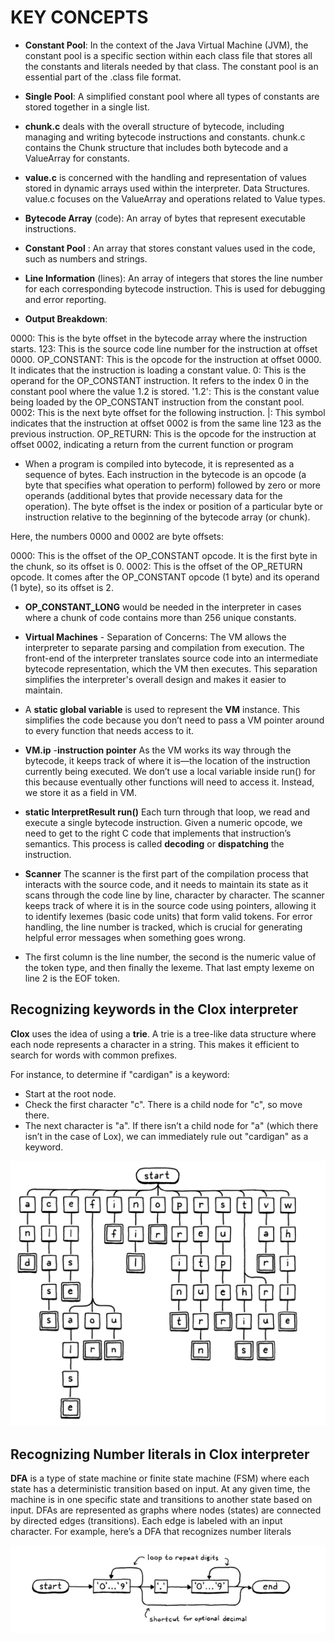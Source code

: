 # **KEY CONCEPTS**

- **Constant Pool**: In the context of the Java Virtual Machine (JVM), the constant pool is a specific section within each class file that stores all the constants and literals needed by that class. The constant pool is an essential part of the .class file format.

- **Single Pool**: A simplified constant pool where all types of constants are stored together in a single list.

- **chunk.c** deals with the overall structure of bytecode, including managing and writing bytecode instructions and constants.
chunk.c contains the Chunk structure that includes both bytecode and a ValueArray for constants.

- **value.c** is concerned with the handling and representation of values stored in dynamic arrays used within the interpreter.
Data Structures. value.c focuses on the ValueArray and operations related to Value types.

- **Bytecode Array** (code): An array of bytes that represent executable instructions.
- **Constant Pool** : An array that stores constant values used in the code, such as numbers and strings.
- **Line Information** (lines): An array of integers that stores the line number for each corresponding bytecode instruction. This is used for debugging and error reporting.


- **Output Breakdown**:

0000: This is the byte offset in the bytecode array where the instruction starts.
123: This is the source code line number for the instruction at offset 0000.
OP_CONSTANT: This is the opcode for the instruction at offset 0000. It indicates that the instruction is loading a constant value.
0: This is the operand for the OP_CONSTANT instruction. It refers to the index 0 in the constant pool where the value 1.2 is stored.
'1.2': This is the constant value being loaded by the OP_CONSTANT instruction from the constant pool.
0002: This is the next byte offset for the following instruction.
|: This symbol indicates that the instruction at offset 0002 is from the same line 123 as the previous instruction.
OP_RETURN: This is the opcode for the instruction at offset 0002, indicating a return from the current function or program

- When a program is compiled into bytecode, it is represented as a sequence of bytes. Each instruction in the bytecode is an opcode (a byte that specifies what operation to perform) followed by zero or more operands (additional bytes that provide necessary data for the operation).
The byte offset is the index or position of a particular byte or instruction relative to the beginning of the bytecode array (or chunk).

Here, the numbers 0000 and 0002 are byte offsets:

0000: This is the offset of the OP_CONSTANT opcode. It is the first byte in the chunk, so its offset is 0.
0002: This is the offset of the OP_RETURN opcode. It comes after the OP_CONSTANT opcode (1 byte) and its operand (1 byte), so its offset is 2.

- **OP_CONSTANT_LONG** would be needed in the interpreter in cases where a chunk of code contains more than 256 unique constants.

- **Virtual Machines** - Separation of Concerns: The VM allows the interpreter to separate parsing and compilation from execution. The front-end of the interpreter translates source code into an intermediate bytecode representation, which the VM then executes. This separation simplifies the interpreter's overall design and makes it easier to maintain.

- A **static global variable** is used to represent the **VM** instance. This simplifies the code because you don’t need to pass a VM pointer around to every function that needs access to it.

- **VM.ip** -**instruction pointer** As the VM works its way through the bytecode, it keeps track of where it is—the location of the instruction currently being executed. We don’t use a local variable inside run() for this because eventually other functions will need to access it. Instead, we store it as a field in VM.

- **static InterpretResult run()** Each turn through that loop, we read and execute a single bytecode instruction.  Given a numeric opcode, we need to get to the right C code that implements that instruction’s semantics. This process is called **decoding** or **dispatching** the instruction.

- **Scanner** The scanner is the first part of the compilation process that interacts with the source code, and it needs to maintain its state as it scans through the code line by line, character by character. The scanner keeps track of where it is in the source code using pointers, allowing it to identify lexemes (basic code units) that form valid tokens. For error handling, the line number is tracked, which is crucial for generating helpful error messages when something goes wrong.

- The first column is the line number, the second is the numeric value of the token type, and then finally the lexeme. That last empty lexeme on line 2 is the EOF token.

## **Recognizing keywords in the Clox interpreter**

**Clox** uses the idea of using a **trie**. A trie is a tree-like data structure where each node represents a character in a string. This makes it efficient to search for words with common prefixes.

For instance, to determine if "cardigan" is a keyword:
- Start at the root node.
- Check the first character "c". There is a child node for "c", so move there.
- The next character is "a". If there isn’t a child node for "a" (which there isn’t in the case of Lox), we can immediately rule out "cardigan" as a keyword.

<img  alt="railroad diagram" src="/images/railroad_diagram.PNG">


## **Recognizing Number literals in Clox interpreter**

**DFA** is a type of state machine or finite state machine (FSM) where each state has a deterministic transition based on input. At any given time, the machine is in one specific state and transitions to another state based on input. DFAs are represented as graphs where nodes (states) are connected by directed edges (transitions). Each edge is labeled with an input character. For example, here’s a DFA that recognizes number literals

<img  alt="DFA Nummber Literal diagram" src="/images/DFA_number_literal.PNG">